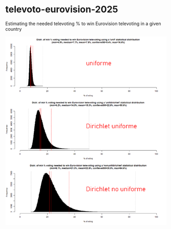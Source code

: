 # televoto-eurovision-2025
Estimating the needed televoting % to win Eurovision televoting in a given country

![televoto-eurovision-2025](/histograms.png)
